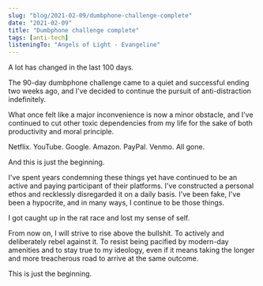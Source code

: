 ```yaml
---
slug: "blog/2021-02-09/dumbphone-challenge-complete"
date: "2021-02-09"
title: "Dumbphone challenge complete"
tags: [anti-tech]
listeningTo: "Angels of Light - Evangeline"
---
```


A lot has changed in the last 100 days.

The 90-day dumbphone challenge came to a quiet and successful ending two weeks ago, and I've decided to continue the pursuit of anti-distraction indefinitely.

What once felt like a major inconvenience is now a minor obstacle, and I've continued to cut other toxic dependencies from my life for the sake of both productivity and moral principle.

Netflix. YouTube. Google. Amazon. PayPal. Venmo. All gone.

And this is just the beginning.

I've spent years condemning these things yet have continued to be an active and paying participant of their platforms. I've constructed a personal ethos and recklessly disregarded it on a daily basis. I've been fake, I've been a hypocrite, and in many ways, I continue to be those things.

I got caught up in the rat race and lost my sense of self.

From now on, I will strive to rise above the bullshit. To actively and deliberately rebel against it. To resist being pacified by modern-day amenities and to stay true to my ideology, even if it means taking the longer and more treacherous road to arrive at the same outcome.

This is just the beginning.


